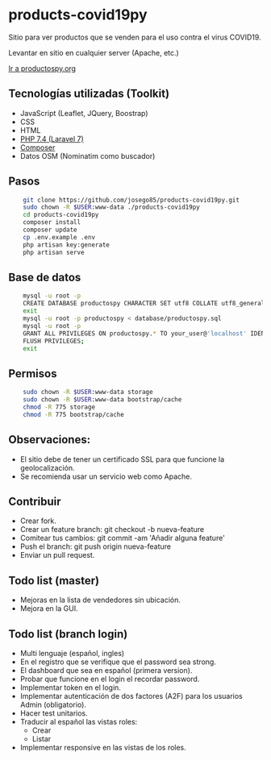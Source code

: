 # products-covid19py
Sitio para ver productos que se venden para el uso contra el virus COVID19.


Levantar en sitio en cualquier server (Apache, etc.)

[Ir a productospy.org](https://productospy.org/)


## Tecnologías utilizadas (Toolkit)

- JavaScript (Leaflet, JQuery, Boostrap)
- CSS
- HTML
- [PHP 7.4 (Laravel 7)](https://laravel.com/docs)
- [Composer](https://getcomposer.org/download/)
- Datos OSM (Nominatim como buscador)


## Pasos

```sh
	git clone https://github.com/josego85/products-covid19py.git
	sudo chown -R $USER:www-data ./products-covid19py
	cd products-covid19py
	composer install 
	composer update
	cp .env.example .env
	php artisan key:generate
	php artisan serve 
```


## Base de datos

```sh
	mysql -u root -p
	CREATE DATABASE productospy CHARACTER SET utf8 COLLATE utf8_general_ci;
	exit
	mysql -u root -p productospy < database/productospy.sql
	mysql -u root -p
	GRANT ALL PRIVILEGES ON productospy.* TO your_user@'localhost' IDENTIFIED BY 'xxxxxxxxxxxxx';
	FLUSH PRIVILEGES;
	exit
```

## Permisos

```sh
	sudo chown -R $USER:www-data storage
	sudo chown -R $USER:www-data bootstrap/cache
	chmod -R 775 storage
	chmod -R 775 bootstrap/cache
```


## Observaciones:

- El sitio debe de tener un certificado SSL para que funcione la geolocalización.
- Se recomienda usar un servicio web como Apache.


## Contribuir

- Crear fork.
- Crear un feature branch: git checkout -b nueva-feature
- Comitear tus cambios: git commit -am 'Añadir alguna feature'
- Push el branch: git push origin nueva-feature
- Enviar un pull request.


## Todo list (master)
* Mejoras en la lista de vendedores sin ubicación.
* Mejora en la GUI.

## Todo list (branch login)
* Multi lenguaje (español, ingles)
* En el registro que se verifique que el password sea strong.
* El dashboard que sea en español (primera version).
* Probar que funcione en el login el recordar password.
* Implementar token en el login.
* Implementar autenticación de dos factores (A2F) para los usuarios Admin (obligatorio).
* Hacer test unitarios.
* Traducir al español las vistas roles:
  * Crear
  * Listar
* Implementar responsive en las vistas de los roles.